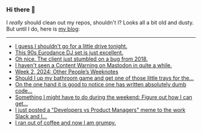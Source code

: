 ### Hi there 👋

I _really_ should clean out my repos, shouldn't I? Looks all a bit old and dusty. But until I do, here is [my blog](https://lostfocus.de/):

--- 

<!-- POST-LIST:START -->
- [I guess I shouldn&#39;t go for a little drive tonight.](https://lostfocus.de/2024/01/16/232002/)
- [This 90s Eurodance DJ set is just excellent.](https://lostfocus.de/2024/01/16/231996/)
- [Oh nice. The client just stumbled on a bug from 2018.](https://lostfocus.de/2024/01/15/231994/)
- [I haven&#39;t seen a Content Warning on Mastodon in quite a while.](https://lostfocus.de/2024/01/15/231989/)
- [Week 2, 2024: Other People’s Weeknotes](https://lostfocus.de/2024/01/14/week-2-2024/)
- [Should I up my bathroom game and get one of those little trays for the…](https://lostfocus.de/2024/01/12/231976/)
- [On the one hand it is good to notice one has written absolutely dumb code…](https://lostfocus.de/2024/01/12/231973/)
- [Something I might have to do during the weekend: Figure out how I can get…](https://lostfocus.de/2024/01/12/231970/)
- [I just posted a &quot;Developers vs Product Managers&quot; meme to the work Slack and I…](https://lostfocus.de/2024/01/10/231968/)
- [I ran out of coffee and now I am grumpy.](https://lostfocus.de/2024/01/09/231965/)
<!-- POST-LIST:END -->

<!--
**lostfocus/lostfocus** is a ✨ _special_ ✨ repository because its `README.md` (this file) appears on your GitHub profile.

Here are some ideas to get you started:

- 🔭 I’m currently working on ...
- 🌱 I’m currently learning ...
- 👯 I’m looking to collaborate on ...
- 🤔 I’m looking for help with ...
- 💬 Ask me about ...
- 📫 How to reach me: ...
- 😄 Pronouns: ...
- ⚡ Fun fact: ...
-->
